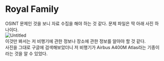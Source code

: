 Royal Family
============
OSINT 문제인 것을 보니 자료 수집을 해야 하는 것 같다. 문제 파일은 딱 아래 사진 하나이다. <br/>
![Untitled](https://github.com/user-attachments/assets/f22cb2ed-c825-4c81-ace1-2865277a3912) <br/>
이것만 봐서는 저 비행기에 관한 정보나 장소에 관한 정보를 알아야 할 것 같다. <br/>
사진을 그대로 구글에 검색해보았더니 저 비행기가 Airbus A400M Atlas라는 기종이라는 것을 알 수 있었다. <br/>

